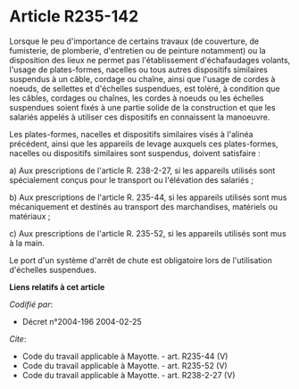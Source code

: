 # Article R235-142

Lorsque le peu d'importance de certains travaux (de couverture, de fumisterie, de plomberie, d'entretien ou de peinture
notamment) ou la disposition des lieux ne permet pas l'établissement d'échafaudages volants, l'usage de plates-formes,
nacelles ou tous autres dispositifs similaires suspendus à un câble, cordage ou chaîne, ainsi que l'usage de cordes à noeuds,
de sellettes et d'échelles suspendues, est toléré, à condition que les câbles, cordages ou chaînes, les cordes à noeuds ou
les échelles suspendues soient fixés à une partie solide de la construction et que les salariés appelés à utiliser ces
dispositifs en connaissent la manoeuvre. 

Les plates-formes, nacelles et dispositifs similaires visés à l'alinéa précédent, ainsi que les appareils de levage auxquels
ces plates-formes, nacelles ou dispositifs similaires sont suspendus, doivent satisfaire : 

a) Aux prescriptions de l'article R. 238-2-27, si les appareils utilisés sont spécialement conçus pour le transport ou
l'élévation des salariés ; 

b) Aux prescriptions de l'article R. 235-44, si les appareils utilisés sont mus mécaniquement et destinés au transport des
marchandises, matériels ou matériaux ; 

c) Aux prescriptions de l'article R. 235-52, si les appareils utilisés sont mus à la main. 

Le port d'un système d'arrêt de chute est obligatoire lors de l'utilisation d'échelles suspendues.

**Liens relatifs à cet article**

_Codifié par_:

  - Décret n°2004-196 2004-02-25

_Cite_:

  - Code du travail applicable à Mayotte. - art. R235-44 (V)
  - Code du travail applicable à Mayotte. - art. R235-52 (V)
  - Code du travail applicable à Mayotte. - art. R238-2-27 (V)
